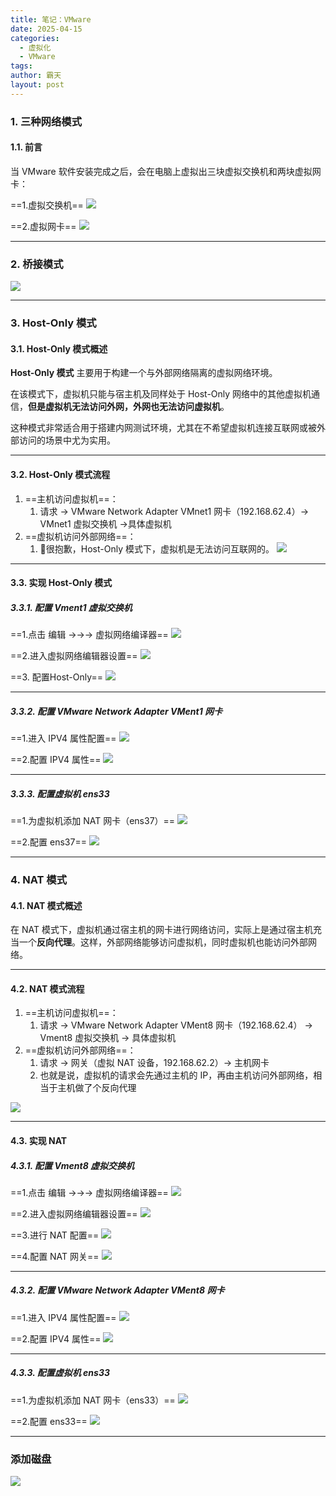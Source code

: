 ```yaml
---
title: 笔记：VMware
date: 2025-04-15
categories:
  - 虚拟化
  - VMware
tags: 
author: 霸天
layout: post
---
```

### 1. 三种网络模式

#### 1.1. 前言

当 VMware 软件安装完成之后，会在电脑上虚拟出三块虚拟交换机和两块虚拟网卡：

==1.虚拟交换机==
![](image-20250416081037992.png)


==2.虚拟网卡==
![](image-20250416081010029.png)

---


### 2. 桥接模式

![](image-20250416104756062.png)

---


### 3. Host-Only 模式

#### 3.1. Host-Only 模式概述

**Host-Only 模式** 主要用于构建一个与外部网络隔离的虚拟网络环境。

在该模式下，虚拟机只能与宿主机及同样处于 Host-Only 网络中的其他虚拟机通信，**但是虚拟机无法访问外网，外网也无法访问虚拟机**。  

这种模式非常适合用于搭建内网测试环境，尤其在不希望虚拟机连接互联网或被外部访问的场景中尤为实用。

---


#### 3.2. Host-Only 模式流程
1. ==主机访问虚拟机==：
	1. 请求 -> VMware Network Adapter VMnet1 网卡（192.168.62.4）-> VMnet1 虚拟交换机 ->具体虚拟机
2. ==虚拟机访问外部网络==：
	1. 🚫很抱歉，Host-Only 模式下，虚拟机是无法访问互联网的。
![](image-20250416102940107.png)

---


#### 3.3. 实现 Host-Only 模式

##### 3.3.1. 配置 Vment1 虚拟交换机

==1.点击 编辑 ->->-> 虚拟网络编译器==
![](image-20250315102345834.png)


==2.进入虚拟网络编辑器设置==
![](image-20250416103052179.png)


==3. 配置Host-Only==
![](image-20250416103438010.png)

---


##### 3.3.2. 配置 VMware Network Adapter VMent1 网卡

==1.进入 IPV4 属性配置==
![](image-20250416103242575.png)


==2.配置 IPV4 属性==
![](image-20250416103521709.png)

---

	
##### 3.3.3. 配置虚拟机 ens33

==1.为虚拟机添加 NAT 网卡（ens37）==
![](image-20250416103617846.png)


==2.配置 ens37==
![](image-20250416103933146.png)

---



















### 4. NAT 模式

#### 4.1. NAT 模式概述

在 NAT 模式下，虚拟机通过宿主机的网卡进行网络访问，实际上是通过宿主机充当一个**反向代理**。这样，外部网络能够访问虚拟机，同时虚拟机也能访问外部网络。

---

#### 4.2. NAT 模式流程

1. ==主机访问虚拟机==：
	1. 请求 -> VMware Network Adapter VMent8 网卡（192.168.62.4） -> Vment8 虚拟交换机 -> 具体虚拟机
2. ==虚拟机访问外部网络==：
	1. 请求 -> 网关（虚拟 NAT 设备，192.168.62.2）-> 主机网卡
	2. 也就是说，虚拟机的请求会先通过主机的 IP，再由主机访问外部网络，相当于主机做了个反向代理

![](image-20250416091811203.png)

---


#### 4.3. 实现 NAT

##### 4.3.1. 配置 Vment8 虚拟交换机

==1.点击 编辑 ->->-> 虚拟网络编译器==
![](image-20250315102345834.png)


==2.进入虚拟网络编辑器设置==
![](image-20250416103059206.png)


==3.进行 NAT 配置==
![](image-20250416093922129.png)


==4.配置 NAT 网关==
![](image-20250416094237485.png)

---


##### 4.3.2. 配置 VMware Network Adapter VMent8 网卡

==1.进入 IPV4 属性配置==
![](image-20250416094344342.png)


==2.配置 IPV4 属性==
![](image-20250416094700930.png)

---

	
##### 4.3.3. 配置虚拟机 ens33

==1.为虚拟机添加 NAT 网卡（ens33）==
![](image-20250416101054447.png)


==2.配置 ens33==
![](image-20250416100814721.png)

---


### 添加磁盘

![](image-20250514114944277.png)







